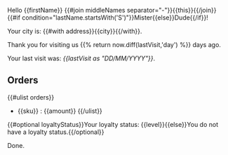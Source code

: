 Hello {{firstName}} {{#join middleNames separator="-"}}{{this}}{{/join}} {{#if condition="lastName.startsWith('S')"}}Mister{{else}}Dude{{/if}}!

Your city is: {{#with address}}{{city}}{{/with}}.

Thank you for visiting us {{% return now.diff(lastVisit,'day') %}} days ago.

Your last visit was: _{{lastVisit as "DD/MM/YYYY"}}_.

## Orders

{{#ulist orders}}
- {{sku}} : {{amount}}
{{/ulist}}

{{#optional loyaltyStatus}}Your loyalty status: {{level}}{{else}}You do not have a loyalty status.{{/optional}}

Done.
